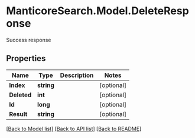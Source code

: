 # ManticoreSearch.Model.DeleteResponse
Success response

## Properties

Name | Type | Description | Notes
------------ | ------------- | ------------- | -------------
**Index** | **string** |  | [optional] 
**Deleted** | **int** |  | [optional] 
**Id** | **long** |  | [optional] 
**Result** | **string** |  | [optional] 



[[Back to Model list]](../README.md#documentation-for-models) [[Back to API list]](../README.md#documentation-for-api-endpoints) [[Back to README]](../README.md)

